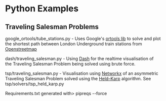 # Python Examples 
## Traveling Salesman Problems
google_ortools/tube_stations.py - Uses Google's [ortools lib](https://developers.google.com/optimization/routing/tsp) to solve and plot the shortest path between
 London Underground train stations from [Openstreetmap](https://wiki.openstreetmap.org/wiki/List_of_London_Underground_stations)
 
dash/traveling_salesman.py - Using [Dash](https://dash.plot.ly/) for the realtime visualisation of the Traveling Salesman Problem being solved using brute force.

tsp/traveling_salesman.py - Visualisation using [Networkx](https://networkx.github.io/) of an asymmetric Traveling Salesman Problem
 solved using the [Held–Karp](https://en.wikipedia.org/wiki/Held%E2%80%93Karp_algorithm) algorithm. See tsp/solvers/tsp_held_karp.py
 
Requirements.txt generated with> pipreqs --force


